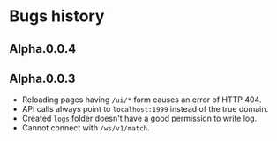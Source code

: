 # Bugs history

## Alpha.0.0.4

## Alpha.0.0.3
+ Reloading pages having `/ui/*` form causes an error of HTTP 404.
+ API calls always point to `localhost:1999` instead of the true domain.
+ Created `logs` folder doesn't have a good permission to write log.
+ Cannot connect with `/ws/v1/match`.
